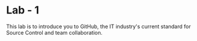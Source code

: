 <h1>Lab - 1</h1>
This lab is to introduce you to GitHub, the IT industry's current standard for Source Control and team collaboration.
